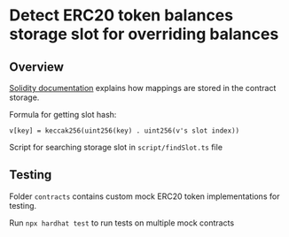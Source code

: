 # Detect ERC20 token balances storage slot for overriding balances

## Overview
[Solidity documentation](https://docs.soliditylang.org/en/latest/internals/layout_in_storage.html#storage-inplace-encoding) explains how mappings are stored in the contract storage.

Formula for getting slot hash: 
```
v[key] = keccak256(uint256(key) . uint256(v's slot index))
```

Script for searching storage slot in `script/findSlot.ts` file

## Testing
Folder `contracts` contains custom mock ERC20 token implementations for testing. <br>

Run `npx hardhat test` to run tests on multiple mock contracts
